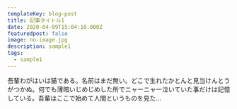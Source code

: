 ```yaml
---
templateKey: blog-post
title: 記事タイトル1
date: 2020-04-09T15:04:10.000Z
featuredpost: false
image: no-image.jpg
description: sample1
tags:
  - sample1
---
```


吾輩わがはいは猫である。名前はまだ無い。どこで生れたかとんと見当けんとうがつかぬ。何でも薄暗いじめじめした所でニャーニャー泣いていた事だけは記憶している。吾輩はここで始めて人間というものを見た...
